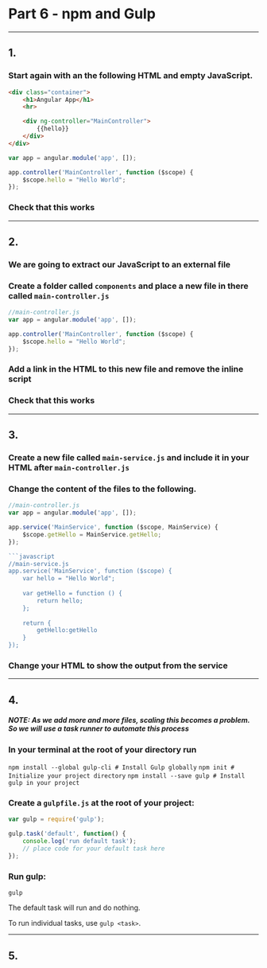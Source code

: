 # Part 6 - npm and Gulp
---
## 1.
### Start again with an the following HTML and empty JavaScript.

```html
<div class="container">
    <h1>Angular App</h1>
    <hr>

    <div ng-controller="MainController">
        {{hello}}
    </div>
</div>
```

```javascript
var app = angular.module('app', []);

app.controller('MainController', function ($scope) {
    $scope.hello = "Hello World";
});
```

### Check that this works
---
## 2.
### We are going to extract our JavaScript to an external file

### Create a folder called `components` and place a new file in there called `main-controller.js`
```javascript
//main-controller.js
var app = angular.module('app', []);

app.controller('MainController', function ($scope) {
    $scope.hello = "Hello World";
});
```

### Add a link in the HTML to this new file and remove the inline script

### Check that this works
---
## 3.
### Create a new file called `main-service.js` and include it in your HTML after `main-controller.js`

### Change the content of the files to the following.

```javascript
//main-controller.js
var app = angular.module('app', []);

app.service('MainService', function ($scope, MainService) {
    $scope.getHello = MainService.getHello;
});

```javascript
//main-service.js
app.service('MainService', function ($scope) {
    var hello = "Hello World";
    
    var getHello = function () {
        return hello;
    };
    
    return {
        getHello:getHello
    }
});
```

### Change your HTML to show the output from the service
---
## 4.
##### NOTE: As we add more and more files, scaling this becomes a problem. So we will use a task runner to automate this process
 
### In your terminal at the root of your directory run 

`npm install --global gulp-cli # Install Gulp globally`
`npm init # Initialize your project directory`
`npm install --save gulp # Install gulp in your project`

### Create a `gulpfile.js` at the root of your project:

```javascript
var gulp = require('gulp');

gulp.task('default', function() {
    console.log('run default task');
    // place code for your default task here
});
```

### Run gulp:

`gulp`

The default task will run and do nothing.

To run individual tasks, use `gulp <task>`.

---
## 5.
### 